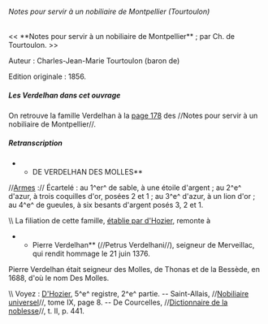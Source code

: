 ###### Notes pour servir à un nobiliaire de Montpellier (Tourtoulon)

\<\< \*\*Notes pour servir à un nobiliaire de Montpellier\*\* ; par Ch.
de Tourtoulon. \>\>

Auteur : Charles-Jean-Marie Tourtoulon (baron de)

Edition originale : 1856.

##### Les Verdelhan dans cet ouvrage

On retrouve la famille Verdelhan à la [page
178](http://books.google.fr/books?id=xGgYAAAAMAAJ&pg=PA178&dq=verdelhan+molles&lr=&ei=AxzTSvflKIP-ywTe77DpDQ&q=verdelhan%20molles&f=false)
des //Notes pour servir à un nobiliaire de Montpellier//.

##### Retranscription

-   -   DE VERDELHAN DES MOLLES\*\*

//[Armes](Armoiries_des_Verdelhan) :// Écartelé : au 1^er^ de
sable, à une étoile d\'argent ; au 2^e^ d\'azur, à trois coquilles
d\'or, posées 2 et 1 ; au 3^e^ d\'azur, à un lion d\'or ; au 4^e^ de
gueules, à six besants d\'argent posés 3, 2 et 1.

\\\\ La filiation de cette famille, [établie par
d\'Hozier](Armorial_général_de_France_(d'Hozier)), remonte à

-   -   Pierre Verdelhan\*\* (//Petrus Verdelhani//), seigneur de
        Merveillac, qui rendit hommage le 21 juin 1376.

Pierre Verdelhan était seigneur des Molles, de Thonas et de la Bessède,
en 1688, d\'où le nom Des Molles.

\\\\ Voyez :
[D\'Hozier](Armorial_général_de_France_(d'Hozier)), 5^e^
registre, 2^e^ partie. \-- Saint-Allais, //[Nobiliaire
universel](Nobiliaire_Universel_de_France_(Saint-Allais))//,
tome IX, page 8. \-- De Courcelles, //[Dictionnaire de la
noblesse](http://gallica.bnf.fr/ark:/12148/bpt6k36855h.image.r=Verdelhan.f445.langFR)//,
t. II, p. 441.
